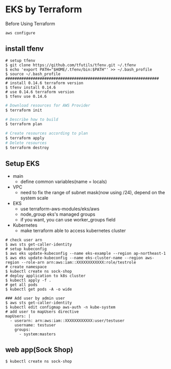 # EKS by Terraform

Before Using Terraform
```shell
aws configure
```

## install tfenv
```shell
# setup tfenv
$ git clone https://github.com/tfutils/tfenv.git ~/.tfenv
$ echo 'export PATH="$HOME/.tfenv/bin:$PATH"' >> ~/.bash_profile
$ source ~/.bash_profile
###################################################################
# install 0.14.6 terraform version
$ tfenv install 0.14.6
# use 0.14.6 terraform version
$ tfenv use 0.14.6
```

```bash
# Download resources for AWS Provider
$ terraform init

# Describe how to build
$ terraform plan

# Create resources according to plan
$ terraform apply
# Delete resources
$ terraform destroy
```

## Setup EKS
- main
  - define common variables(name = locals)
- VPC
  - need to fix the range of subnet mask(now using /24), depend on the system scale
- EKS
  - use terraform-aws-modules/eks/aws
  - node_group eks's managed groups
  - if you want, you can use worker_groups field
- Kubernetes
  - make terraform able to access kubernetes cluster

```shell
# check user arn
$ aws sts get-caller-identity
# setup kubeconfig
$ aws eks update-kubeconfig --name eks-example --region ap-northeast-1 
$ aws eks update-kubeconfig --name eks-cluster-name --region aws-region --role-arn arn:aws:iam::XXXXXXXXXXXX:role/testrole
# create namespace
$ kubectl create ns sock-shop
# deploy application to k8s cluster
$ kubectl apply -f .
# get all pods
$ kubectl get pods -A -o wide

### Add user by admin user
$ aws sts get-caller-identity
$ kubectl edit configmap aws-auth -n kube-system
# add user to mapUsers directive
mapUsers: |
  - userarn: arn:aws:iam::XXXXXXXXXXXX:user/testuser
    username: testuser
    groups:
      - system:masters
```

## web app(Sock Shop)
```shell
$ kubectl create ns sock-shop
```